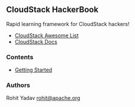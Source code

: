 ## CloudStack HackerBook

Rapid learning framework for CloudStack hackers!

- [CloudStack Awesome List](https://github.com/resmo/awesome-cloudstack)
- [CloudStack Docs](http://docs.cloudstack.apache.org/en/4.11.1.0/)

### Contents

- [Getting Started](1-start.md)

### Authors

Rohit Yadav <rohit@apache.org>
